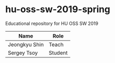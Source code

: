 # hu-oss-sw-2019-spring
Educational repository for HU OSS SW 2019

| Name | Role |
|------|------|
|Jeongkyu Shin | Teach |
|Sergey Tsoy   | Student |
